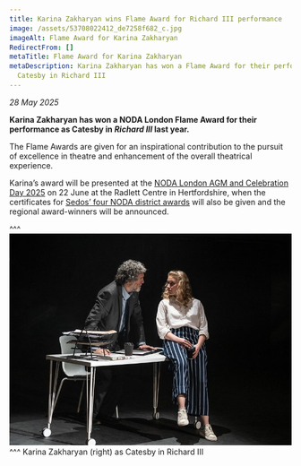 ```yaml
---
title: Karina Zakharyan wins Flame Award for Richard III performance
image: /assets/53708022412_de7258f682_c.jpg
imageAlt: Flame Award for Karina Zakharyan
RedirectFrom: []
metaTitle: Flame Award for Karina Zakharyan
metaDescription: Karina Zakharyan has won a Flame Award for their performance as
  Catesby in Richard III
---
```

*28 May 2025*

**Karina Zakharyan has won a NODA London Flame Award for their performance as Catesby in *Richard III* last year.**

The Flame Awards are given for an inspirational contribution to the pursuit of excellence in theatre and enhancement of the overall theatrical experience.

Karina’s award will be presented at the [NODA London AGM and Celebration Day 2025](https://www.ticketsource.co.uk/noda-london) on 22 June at the Radlett Centre in Hertfordshire, when the certificates for [Sedos’ four NODA district awards](https://www.sedos.co.uk/news/2025-04-14-sedos-wins-four-noda-district-awards) will also be given and the regional award-winners will be announced.

^^^
![Flame Award for Karina Zakharyan](/assets/53708022412_de7258f682_c.jpg)
^^^ Karina Zakharyan (right) as Catesby in Richard III
